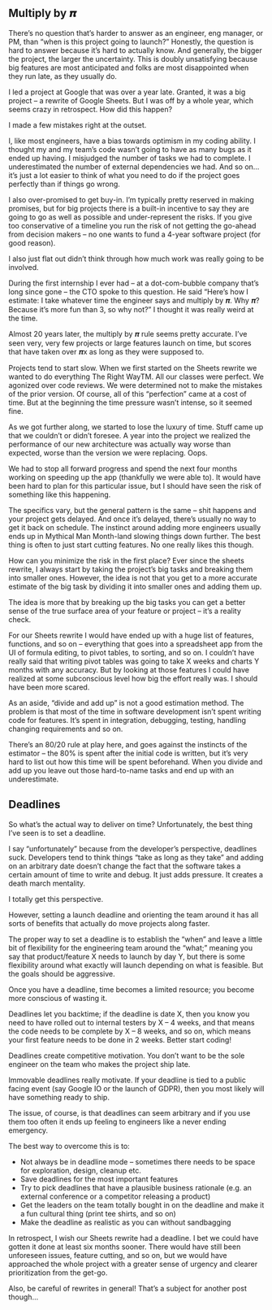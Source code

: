 ## Multiply by 𝝅

<p>There’s no question that’s harder to answer as an engineer, eng manager, or PM, than “when is this project going to launch?” Honestly, the question is hard to answer because it’s hard to actually know. And generally, the bigger the project, the larger the uncertainty. This is doubly unsatisfying because big features are most anticipated and folks are most disappointed when they run late, as they usually do.</p>

<p>I led a project at Google that was over a year late. Granted, it was a big project &#8211; a rewrite of Google Sheets. But I was off by a whole year, which seems crazy in retrospect. How did this happen?</p>

<p>I made a few mistakes right at the outset.</p>

<p>I, like most engineers, have a bias towards optimism in my coding ability. I thought my and my team’s code wasn’t going to have as many bugs as it ended up having. I misjudged the number of tasks we had to complete. I underestimated the number of external dependencies we had. And so on&#8230; it’s just a lot easier to think of what you need to do if the project goes perfectly than if things go wrong.</p>

<p>I also over-promised to get buy-in. I’m typically pretty reserved in making promises, but for big projects there is a built-in incentive to say they are going to go as well as possible and under-represent the risks. If you give too conservative of a timeline you run the risk of not getting the go-ahead from decision makers &#8211; no one wants to fund a 4-year software project (for good reason).</p>

<p>I also just flat out didn’t think through how much work was really going to be involved.</p>

<p>During the first internship I ever had &#8211; at a dot-com-bubble company that’s long since gone &#8211; the CTO spoke to this question. He said “Here’s how I estimate: I take whatever time the engineer says and multiply by 𝝅. Why 𝝅? Because it’s more fun than 3, so why not?” I thought it was really weird at the time.</p>

<p>Almost 20 years later, the multiply by 𝝅 rule seems pretty accurate. I’ve seen very, very few projects or large features launch on time, but scores that have taken over 𝝅x as long as they were supposed to.</p>

<p>Projects tend to start slow. When we first started on the Sheets rewrite we wanted to do everything The Right WayTM. All our classes were perfect. We agonized over code reviews. We were determined not to make the mistakes of the prior version. Of course, all of this “perfection” came at a cost of time. But at the beginning the time pressure wasn’t intense, so it seemed fine.</p>

<p>As we got further along, we started to lose the luxury of time. Stuff came up that we couldn’t or didn’t foresee. A year into the project we realized the performance of our new architecture was actually way worse than expected, worse than the version we were replacing. Oops.</p>

<p>We had to stop all forward progress and spend the next four months working on speeding up the app (thankfully we were able to). It would have been hard to plan for this particular issue, but I should have seen the risk of something like this happening.</p>

<p>The specifics vary, but the general pattern is the same &#8211; shit happens and your project gets delayed. And once it’s delayed, there’s usually no way to get it back on schedule. The instinct around adding more engineers usually ends up in Mythical Man Month-land slowing things down further. The best thing is often to just start cutting features. No one really likes this though.</p>

<p>How can you minimize the risk in the first place? Ever since the sheets rewrite, I always start by taking the project’s big tasks and breaking them into smaller ones. However, the idea is not that you get to a more accurate estimate of the big task by dividing it into smaller ones and adding them up.</p>

<p>The idea is more that by breaking up the big tasks you can get a better sense of the true surface area of your feature or project &#8211; it’s a reality check.</p>

<p>For our Sheets rewrite I would have ended up with a huge list of features, functions, and so on &#8211; everything that goes into a spreadsheet app from the UI of formula editing, to pivot tables, to sorting, and so on. I couldn’t have really said that writing pivot tables was going to take X weeks and charts Y months with any accuracy. But by looking at those features I could have realized at some subconscious level how big the effort really was. I should have been more scared.</p>

<p>As an aside, “divide and add up” is not a good estimation method. The problem is that most of the time in software development isn’t spent writing code for features. It’s spent in integration, debugging, testing, handling changing requirements and so on.</p>

<p>There’s an 80/20 rule at play here, and goes against the instincts of the estimator &#8211; the 80% is spent after the initial code is written, but it’s very hard to list out how this time will be spent beforehand. When you divide and add up you leave out those hard-to-name tasks and end up with an underestimate.</p>


## Deadlines

<p>So what’s the actual way to deliver on time? Unfortunately, the best thing I’ve seen is to set a deadline.</p>

<p>I say “unfortunately” because from the developer’s perspective, deadlines suck. Developers tend to think things “take as long as they take” and adding on an arbitrary date doesn’t change the fact that the software takes a certain amount of time to write and debug. It just adds pressure. It creates a death march mentality.</p>

<p>I totally get this perspective.</p>

<p>However, setting a launch deadline and orienting the team around it has all sorts of benefits that actually do move projects along faster.</p>

<p>The proper way to set a deadline is to establish the “when” and leave a little bit of flexibility for the engineering team around the “what;” meaning you say that product/feature X needs to launch by day Y, but there is some flexibility around what exactly will launch depending on what is feasible. But the goals should be aggressive.</p>

<p>Once you have a deadline, time becomes a limited resource; you become more conscious of wasting it.</p>

<p>Deadlines let you backtime; if the deadline is date X, then you know you need to have rolled out to internal testers by X &#8211; 4 weeks, and that means the code needs to be complete by X &#8211; 8 weeks, and so on, which means your first feature needs to be done in 2 weeks. Better start coding!</p>

<p>Deadlines create competitive motivation. You don’t want to be the sole engineer on the team who makes the project ship late.</p>

<p>Immovable deadlines really motivate. If your deadline is tied to a public facing event (say Google IO or the launch of GDPR), then you most likely will have something ready to ship.</p>

<p>The issue, of course, is that deadlines can seem arbitrary and if you use them too often it ends up feeling to engineers like a never ending emergency.</p>

<p>The best way to overcome this is to:</p>

<ul><li>Not always be in deadline mode &#8211; sometimes there needs to be space for exploration, design, cleanup etc.</li><li>Save deadlines for the most important features</li><li>Try to pick deadlines that have a plausible business rationale (e.g. an external conference or a competitor releasing a product)</li><li>Get the leaders on the team totally bought in on the deadline and make it a fun cultural thing (print tee shirts, and so on)</li><li>Make the deadline as realistic as you can without sandbagging</li></ul>

<p>In retrospect, I wish our Sheets rewrite had a deadline. I bet we could have gotten it done at least six months sooner. There would have still been unforeseen issues, feature cutting, and so on, but we would have approached the whole project with a greater sense of urgency and clearer prioritization from the get-go.</p>

<p>Also, be careful of rewrites in general! That’s a subject for another post though…</p>